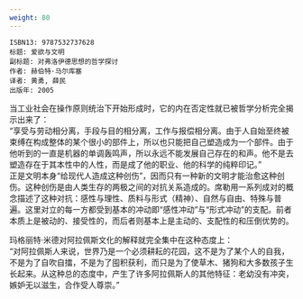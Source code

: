 ```yaml
---
weight: 80
---
```


```
ISBN13: 9787532737628
标题: 爱欲与文明
副标题: 对弗洛伊德思想的哲学探讨
作者: 赫伯特·马尔库塞
译者: 黄勇, 薛民
出版年: 2005
```

当工业社会在操作原则统治下开始形成时，它的内在否定性就已被哲学分析完全揭示出来了：  
“享受与劳动相分离，手段与目的相分离，工作与报偿相分离。由于人自始至终被束缚在构成整体的某个很小的部件上，所以也只能把自己塑造成为一个部件。由于他听到的一直是机器的单调轰鸣声，所以永远不能发展自己存在的和声。他不是去塑造存在于其本性中的人性，而是成了他的职业、他的科学的纯粹印记。”  
正是文明本身“给现代人造成这种创伤”，因而只有一种新的文明才能治愈这种创伤。这种创伤是由人类生存的两极之间的对抗关系造成的。席勒用一系列成对的概念描述了这种对抗：感性与理性、质料与形式（精神）、自然与自由、特殊与普遍。这里对立的每一方都受到基本的冲动即“感性冲动”与“形式冲动”的支配。前者本质上是被动的、接受性的，而后者则基本上是主动的、支配性的和压倒优势的。

玛格丽特·米德对阿拉佩斯文化的解释就完全集中在这种态度上：  
“对阿拉佩斯人来说，世界乃是一个必须耕耘的花园，这不是为了某个人的自我，不是为了自吹自擂，不是为了囤积获利，而只是为了使草木、猪狗和大多数孩子生长起来。从这种总的态度中，产生了许多阿拉佩斯人的其他特征：老幼没有冲突，嫉妒无以滋生，合作受人尊崇。”